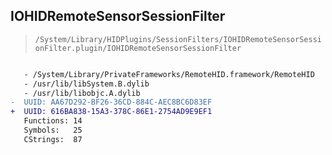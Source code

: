 ## IOHIDRemoteSensorSessionFilter

> `/System/Library/HIDPlugins/SessionFilters/IOHIDRemoteSensorSessionFilter.plugin/IOHIDRemoteSensorSessionFilter`

```diff

   - /System/Library/PrivateFrameworks/RemoteHID.framework/RemoteHID
   - /usr/lib/libSystem.B.dylib
   - /usr/lib/libobjc.A.dylib
-  UUID: AA67D292-BF26-36CD-884C-AEC8BC6D83EF
+  UUID: 616BA838-15A3-378C-86E1-2754AD9E9EF1
   Functions: 14
   Symbols:   25
   CStrings:  87

```
